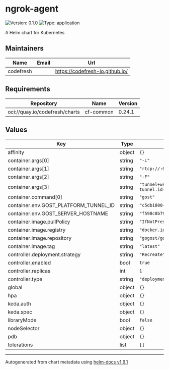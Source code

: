 # ngrok-agent

![Version: 0.1.0](https://img.shields.io/badge/Version-0.1.0-informational?style=flat-square) ![Type: application](https://img.shields.io/badge/Type-application-informational?style=flat-square)

A Helm chart for Kubernetes

## Maintainers

| Name | Email | Url |
| ---- | ------ | --- |
| codefresh |  | <https://codefresh-io.github.io/> |

## Requirements

| Repository | Name | Version |
|------------|------|---------|
| oci://quay.io/codefresh/charts | cf-common | 0.24.1 |

## Values

| Key | Type | Default | Description |
|-----|------|---------|-------------|
| affinity | object | `{}` |  |
| container.args[0] | string | `"-L"` |  |
| container.args[1] | string | `"rtcp://:0//internal-gateway:80"` |  |
| container.args[2] | string | `"-F"` |  |
| container.args[3] | string | `"tunnel+wss://${GOST_SERVER_HOSTNAME}:443?tunnel.id=${GOST_PLATFORM_TUNNEL_ID}&keepalive=true&ttl=15s"` |  |
| container.command[0] | string | `"gost"` |  |
| container.env.GOST_PLATFORM_TUNNEL_ID | string | `"c5db1800-ce4c-11de-8413-6a7c5a153390"` |  |
| container.env.GOST_SERVER_HOSTNAME | string | `"f598c8b79c17fe29.gost.shared-services.cf-infra.com"` |  |
| container.image.pullPolicy | string | `"IfNotPresent"` |  |
| container.image.registry | string | `"docker.io"` |  |
| container.image.repository | string | `"gogost/gost"` |  |
| container.image.tag | string | `"latest"` |  |
| controller.deployment.strategy | string | `"Recreate"` |  |
| controller.enabled | bool | `true` |  |
| controller.replicas | int | `1` |  |
| controller.type | string | `"deployment"` |  |
| global | object | `{}` |  |
| hpa | object | `{}` |  |
| keda.auth | object | `{}` |  |
| keda.spec | object | `{}` |  |
| libraryMode | bool | `false` |  |
| nodeSelector | object | `{}` |  |
| pdb | object | `{}` |  |
| tolerations | list | `[]` |  |

----------------------------------------------
Autogenerated from chart metadata using [helm-docs v1.9.1](https://github.com/norwoodj/helm-docs/releases/v1.9.1)
